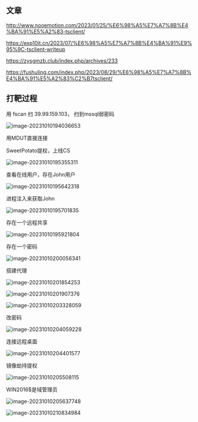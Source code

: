 ## 文章

http://www.nooemotion.com/2023/01/25/%E6%98%A5%E7%A7%8B%E4%BA%91%E5%A2%83-tsclient/

https://exp10it.cn/2023/07/%E6%98%A5%E7%A7%8B%E4%BA%91%E9%95%9C-tsclient-writeup

https://zysgmzb.club/index.php/archives/233

https://fushuling.com/index.php/2023/08/29/%E6%98%A5%E7%A7%8B%E4%BA%91%E5%A2%83%C2%B7tsclient/

## 打靶过程

用 fscan 扫 39.99.159.103， 扫到mssql弱密码

![image-20231010194036653](C:\Users\绮洛\AppData\Roaming\Typora\typora-user-images\image-20231010194036653.png)

用MDUT直接连接

SweetPotato提权，上线CS

![image-20231010195355311](C:\Users\绮洛\AppData\Roaming\Typora\typora-user-images\image-20231010195355311.png)

查看在线用户，存在John用户

![image-20231010195642318](C:\Users\绮洛\AppData\Roaming\Typora\typora-user-images\image-20231010195642318.png)

进程注入来获取John

![image-20231010195701835](C:\Users\绮洛\AppData\Roaming\Typora\typora-user-images\image-20231010195701835.png)

存在一个远程共享

![image-20231010195921804](C:\Users\绮洛\AppData\Roaming\Typora\typora-user-images\image-20231010195921804.png)

存在一个密码

![image-20231010200056341](C:\Users\绮洛\AppData\Roaming\Typora\typora-user-images\image-20231010200056341.png)

搭建代理

![image-20231010201854253](C:\Users\绮洛\AppData\Roaming\Typora\typora-user-images\image-20231010201854253.png)

![image-20231010201907376](C:\Users\绮洛\AppData\Roaming\Typora\typora-user-images\image-20231010201907376.png)

![image-20231010203328059](C:\Users\绮洛\AppData\Roaming\Typora\typora-user-images\image-20231010203328059.png)

改密码

![image-20231010204059228](C:\Users\绮洛\AppData\Roaming\Typora\typora-user-images\image-20231010204059228.png)

连接远程桌面

![image-20231010204401577](C:\Users\绮洛\AppData\Roaming\Typora\typora-user-images\image-20231010204401577.png)

镜像劫持提权

![image-20231010205508115](C:\Users\绮洛\AppData\Roaming\Typora\typora-user-images\image-20231010205508115.png)

WIN2016$是域管理员

![image-20231010205637748](C:\Users\绮洛\AppData\Roaming\Typora\typora-user-images\image-20231010205637748.png)

![image-20231010210834984](C:\Users\绮洛\AppData\Roaming\Typora\typora-user-images\image-20231010210834984.png)
